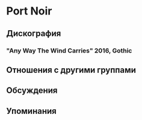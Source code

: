 # Port Noir



## Дискография

### "Any Way The Wind Carries" 2016, Gothic




## Отношения с другими группами


## Обсуждения


## Упоминания

